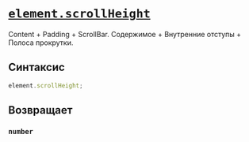 # [`element.scrollHeight`](../index.md)

Content + Padding + ScrollBar. Содержимое + Внутренние отступы + Полоса прокрутки.

## Синтаксис

```js
element.scrollHeight;
```

## Возвращает

### `number`
